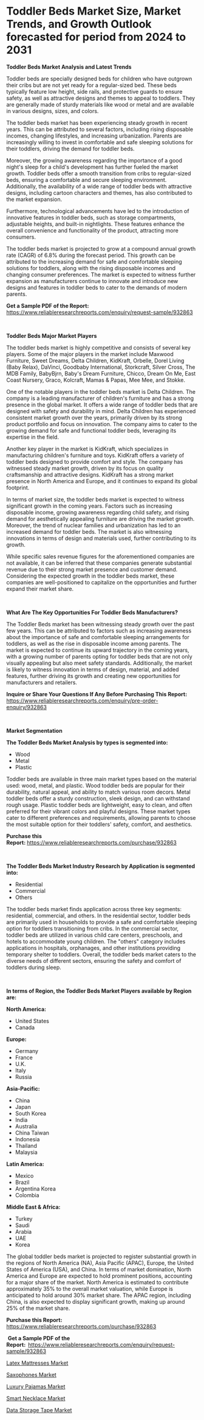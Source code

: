 <p><h1>Toddler Beds Market Size, Market Trends, and Growth Outlook forecasted for period from 2024 to 2031</h1></p><p><strong>Toddler Beds Market Analysis and Latest Trends</strong></p>
<p><p>Toddler beds are specially designed beds for children who have outgrown their cribs but are not yet ready for a regular-sized bed. These beds typically feature low height, side rails, and protective guards to ensure safety, as well as attractive designs and themes to appeal to toddlers. They are generally made of sturdy materials like wood or metal and are available in various designs, sizes, and colors.</p><p>The toddler beds market has been experiencing steady growth in recent years. This can be attributed to several factors, including rising disposable incomes, changing lifestyles, and increasing urbanization. Parents are increasingly willing to invest in comfortable and safe sleeping solutions for their toddlers, driving the demand for toddler beds.</p><p>Moreover, the growing awareness regarding the importance of a good night's sleep for a child's development has further fueled the market growth. Toddler beds offer a smooth transition from cribs to regular-sized beds, ensuring a comfortable and secure sleeping environment. Additionally, the availability of a wide range of toddler beds with attractive designs, including cartoon characters and themes, has also contributed to the market expansion.</p><p>Furthermore, technological advancements have led to the introduction of innovative features in toddler beds, such as storage compartments, adjustable heights, and built-in nightlights. These features enhance the overall convenience and functionality of the product, attracting more consumers.</p><p>The toddler beds market is projected to grow at a compound annual growth rate (CAGR) of 6.8% during the forecast period. This growth can be attributed to the increasing demand for safe and comfortable sleeping solutions for toddlers, along with the rising disposable incomes and changing consumer preferences. The market is expected to witness further expansion as manufacturers continue to innovate and introduce new designs and features in toddler beds to cater to the demands of modern parents.</p></p>
<p><strong>Get a Sample PDF of the Report:&nbsp;</strong> <a href="https://www.reliableresearchreports.com/enquiry/request-sample/932863">https://www.reliableresearchreports.com/enquiry/request-sample/932863</a></p>
<p>&nbsp;</p>
<p><strong>Toddler Beds Major Market Players</strong></p>
<p><p>The toddler beds market is highly competitive and consists of several key players. Some of the major players in the market include Maxwood Furniture, Sweet Dreams, Delta Children, KidKraft, Orbelle, Dorel Living (Baby Relax), DaVinci, Goodbaby International, Storkcraft, Silver Cross, The MDB Family, BabyBjrn, Baby's Dream Furniture, Chicco, Dream On Me, East Coast Nursery, Graco, Kolcraft, Mamas & Papas, Mee Mee, and Stokke.</p><p>One of the notable players in the toddler beds market is Delta Children. The company is a leading manufacturer of children's furniture and has a strong presence in the global market. It offers a wide range of toddler beds that are designed with safety and durability in mind. Delta Children has experienced consistent market growth over the years, primarily driven by its strong product portfolio and focus on innovation. The company aims to cater to the growing demand for safe and functional toddler beds, leveraging its expertise in the field.</p><p>Another key player in the market is KidKraft, which specializes in manufacturing children's furniture and toys. KidKraft offers a variety of toddler beds designed to provide comfort and style. The company has witnessed steady market growth, driven by its focus on quality craftsmanship and attractive designs. KidKraft has a strong market presence in North America and Europe, and it continues to expand its global footprint.</p><p>In terms of market size, the toddler beds market is expected to witness significant growth in the coming years. Factors such as increasing disposable income, growing awareness regarding child safety, and rising demand for aesthetically appealing furniture are driving the market growth. Moreover, the trend of nuclear families and urbanization has led to an increased demand for toddler beds. The market is also witnessing innovations in terms of design and materials used, further contributing to its growth.</p><p>While specific sales revenue figures for the aforementioned companies are not available, it can be inferred that these companies generate substantial revenue due to their strong market presence and customer demand. Considering the expected growth in the toddler beds market, these companies are well-positioned to capitalize on the opportunities and further expand their market share.</p></p>
<p>&nbsp;</p>
<p><strong>What Are The Key Opportunities For Toddler Beds Manufacturers?</strong></p>
<p><p>The Toddler Beds market has been witnessing steady growth over the past few years. This can be attributed to factors such as increasing awareness about the importance of safe and comfortable sleeping arrangements for toddlers, as well as the rise in disposable income among parents. The market is expected to continue its upward trajectory in the coming years, with a growing number of parents opting for toddler beds that are not only visually appealing but also meet safety standards. Additionally, the market is likely to witness innovation in terms of design, material, and added features, further driving its growth and creating new opportunities for manufacturers and retailers.</p></p>
<p><strong>Inquire or Share Your Questions If Any Before Purchasing This Report:</strong> <a href="https://www.reliableresearchreports.com/enquiry/pre-order-enquiry/932863">https://www.reliableresearchreports.com/enquiry/pre-order-enquiry/932863</a></p>
<p>&nbsp;</p>
<p><strong>Market Segmentation</strong></p>
<p><strong>The Toddler Beds Market Analysis by types is segmented into:</strong></p>
<p><ul><li>Wood</li><li>Metal</li><li>Plastic</li></ul></p>
<p><p>Toddler beds are available in three main market types based on the material used: wood, metal, and plastic. Wood toddler beds are popular for their durability, natural appeal, and ability to match various room decors. Metal toddler beds offer a sturdy construction, sleek design, and can withstand rough usage. Plastic toddler beds are lightweight, easy to clean, and often preferred for their vibrant colors and playful designs. These market types cater to different preferences and requirements, allowing parents to choose the most suitable option for their toddlers' safety, comfort, and aesthetics.</p></p>
<p><strong>Purchase this Report:&nbsp;</strong><a href="https://www.reliableresearchreports.com/purchase/932863">https://www.reliableresearchreports.com/purchase/932863</a></p>
<p>&nbsp;</p>
<p><strong>The Toddler Beds Market Industry Research by Application is segmented into:</strong></p>
<p><ul><li>Residential</li><li>Commercial</li><li>Others</li></ul></p>
<p><p>The toddler beds market finds application across three key segments: residential, commercial, and others. In the residential sector, toddler beds are primarily used in households to provide a safe and comfortable sleeping option for toddlers transitioning from cribs. In the commercial sector, toddler beds are utilized in various child care centers, preschools, and hotels to accommodate young children. The "others" category includes applications in hospitals, orphanages, and other institutions providing temporary shelter to toddlers. Overall, the toddler beds market caters to the diverse needs of different sectors, ensuring the safety and comfort of toddlers during sleep.</p></p>
<p>&nbsp;</p>
<p><strong>In terms of Region, the Toddler Beds Market Players available by Region are:</strong></p>
<p>
    <p> <strong> North America: </strong>
        <ul>
            <li>United States</li>
            <li>Canada</li>
        </ul>
        </p> 
    <p> <strong> Europe: </strong>
        <ul>
            <li>Germany</li>
            <li>France</li>
            <li>U.K.</li>
            <li>Italy</li>
            <li>Russia</li>
        </ul>
        </p> 
    <p> <strong> Asia-Pacific: </strong>
        <ul>
            <li>China</li>
            <li>Japan</li>
            <li>South Korea</li>
            <li>India</li>
            <li>Australia</li>
            <li>China Taiwan</li>
            <li>Indonesia</li>
            <li>Thailand</li>
            <li>Malaysia</li>
        </ul>
        </p> 
    <p> <strong> Latin America: </strong>
        <ul>
            <li>Mexico</li>
            <li>Brazil</li>
            <li>Argentina Korea</li>
            <li>Colombia</li>
        </ul>
        </p> 
    <p> <strong> Middle East & Africa: </strong>
        <ul>
            <li>Turkey</li>
            <li>Saudi</li>
            <li>Arabia</li>
            <li>UAE</li>
            <li>Korea</li>
        </ul>
    </p>
    </p>
<p><p>The global toddler beds market is projected to register substantial growth in the regions of North America (NA), Asia Pacific (APAC), Europe, the United States of America (USA), and China. In terms of market domination, North America and Europe are expected to hold prominent positions, accounting for a major share of the market. North America is estimated to contribute approximately 35% to the overall market valuation, while Europe is anticipated to hold around 30% market share. The APAC region, including China, is also expected to display significant growth, making up around 25% of the market share.</p></p>
<p><strong>Purchase this Report: </strong><a href="https://www.reliableresearchreports.com/purchase/932863">https://www.reliableresearchreports.com/purchase/932863</a></p>
<p>&nbsp;<strong>Get a Sample PDF of the Report:&nbsp;&nbsp;</strong><a href="https://www.reliableresearchreports.com/enquiry/request-sample/932863">https://www.reliableresearchreports.com/enquiry/request-sample/932863</a></p>
<p><strong></strong></p>
<p><p><a href="https://medium.com/@williebarrett2023/decoding-latex-mattresses-market-metrics-market-share-trends-and-growth-patterns-fd9855bdfcc3">Latex Mattresses Market</a></p><p><a href="https://medium.com/@williebarrett2023/saxophones-market-insights-into-market-cagr-market-trends-and-growth-strategies-75d7f35c6633">Saxophones Market</a></p><p><a href="https://medium.com/@williebarrett2023/luxury-pajamas-market-size-cagr-trends-2024-2030-297a897f63b1">Luxury Pajamas Market</a></p><p><a href="https://medium.com/@williebarrett2023/smart-necklace-market-furnishes-information-on-market-share-market-trends-and-market-growth-f6c5ed763fbf">Smart Necklace Market</a></p><p><a href="https://medium.com/@boydsmitham726/decoding-data-storage-tape-market-metrics-market-share-trends-and-growth-patterns-c2e123cf1954">Data Storage Tape Market</a></p></p>